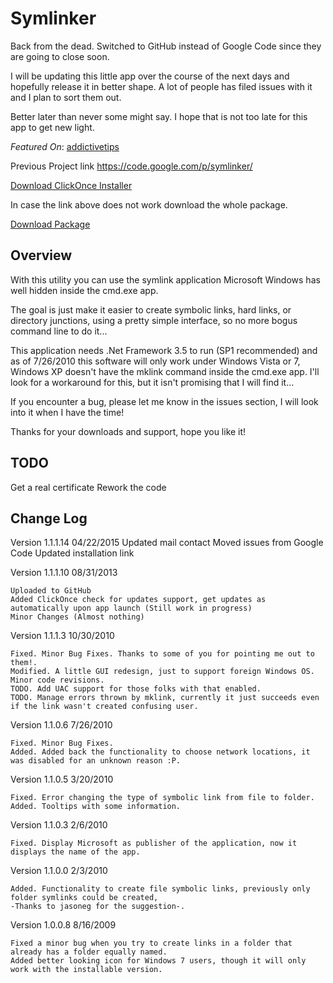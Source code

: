 Symlinker
=========

Back from the dead. Switched to GitHub instead of Google Code since they are going to close soon.

I will be updating this little app over the course of the next days and hopefully release it in better shape. A lot of people has filed issues with it and I plan to sort them out.

Better later than never some might say. I hope that is not too late for this app to get new light.

*Featured On*:
[addictivetips](http://www.addictivetips.com/windows-tips/symlinker-create-symlink-hardlink-and-directory-junction-in-windows/)

Previous Project link
https://code.google.com/p/symlinker/

[Download ClickOnce Installer](http://alejandro.md/publish/Symlinker/Symlink%20Creator.application)

In case the link above does not work download the whole package.

[Download Package](http://alejandro.md/publish/Symlinker/Symlinker.zip)


Overview
--------

With this utility you can use the symlink application Microsoft Windows has well hidden inside the cmd.exe app.

The goal is just make it easier to create symbolic links, hard links, or directory junctions, using a pretty simple interface, so no more bogus command line to do it...

This application needs .Net Framework 3.5 to run (SP1 recommended) and as of 7/26/2010 this software will only work under Windows Vista or 7, Windows XP doesn't have the mklink command inside the cmd.exe app. I'll look for a workaround for this, but it isn't promising that I will find it...

If you encounter a bug, please let me know in the issues section, I will look into it when I have the time!

Thanks for your downloads and support, hope you like it!


TODO
----

Get a real certificate
Rework the code

Change Log
----------

Version 1.1.1.14 04/22/2015
    Updated mail contact
    Moved issues from Google Code
    Updated installation link

Version 1.1.1.10 08/31/2013

    Uploaded to GitHub
    Added ClickOnce check for updates support, get updates as automatically upon app launch (Still work in progress)
    Minor Changes (Almost nothing)

Version 1.1.1.3 10/30/2010

    Fixed. Minor Bug Fixes. Thanks to some of you for pointing me out to them!.
    Modified. A little GUI redesign, just to support foreign Windows OS.
    Minor code revisions.
    TODO. Add UAC support for those folks with that enabled.
    TODO. Manage errors thrown by mklink, currently it just succeeds even if the link wasn't created confusing user.

Version 1.1.0.6 7/26/2010

    Fixed. Minor Bug Fixes.
    Added. Added back the functionality to choose network locations, it was disabled for an unknown reason :P.

Version 1.1.0.5 3/20/2010

    Fixed. Error changing the type of symbolic link from file to folder.
    Added. Tooltips with some information.

Version 1.1.0.3 2/6/2010

    Fixed. Display Microsoft as publisher of the application, now it displays the name of the app.

Version 1.1.0.0 2/3/2010

    Added. Functionality to create file symbolic links, previously only folder symlinks could be created, 
    -Thanks to jasoneg for the suggestion-.

Version 1.0.0.8 8/16/2009

    Fixed a minor bug when you try to create links in a folder that already has a folder equally named.
    Added better looking icon for Windows 7 users, though it will only work with the installable version.
